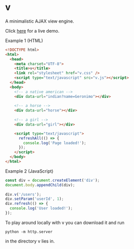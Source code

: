 # v
A minimalistic AJAX view engine.

Click [here](https://alafkas.github.io/v/?greeting=hello) for a live demo. 

Example 1 (HTML)
```html
<!DOCTYPE html>
<html>
  <head>
    <meta charset="UTF-8">
    <title>v</title>
    <link rel="stylesheet" href="v.css" />
    <script type="text/javascript" src="v.js"></script>
  </head>
  <body>
    <!-- a native american -->
    <div data-url="indian?name=Geronimo"></div>
    
    <!-- a horse -->
    <div data-url="horse"></div>
    
    <!-- a girl -->
    <div data-url="girl"></div>

    <script type="text/javascript">
      refreshAll(() => {
        console.log('Page loaded!');
      });
    </script>
  </body>
</html>
```
Example 2 (JavaScript)
```javascript
const div = document.createElement('div');
document.body.appendChild(div);
  
div.v('/users');
div.setParam('userId', 1);
div.refresh(() => {
  console.log('User loaded!');
});
```
To play around locally with v you can download it and run
```
python -m http.server
```
in the directory v lies in.
